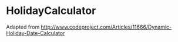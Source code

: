 # HolidayCalculator

Adapted from http://www.codeproject.com/Articles/11666/Dynamic-Holiday-Date-Calculator
